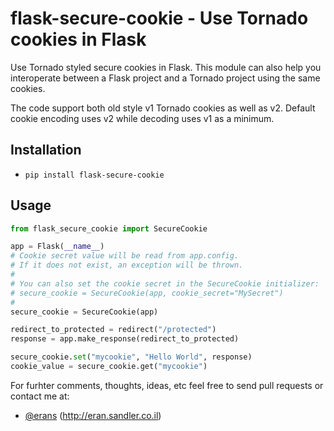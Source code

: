 # flask-secure-cookie - Use Tornado cookies in Flask

Use Tornado styled secure cookies in Flask.
This module can also help you interoperate between a Flask project and a Tornado project using the same cookies.

The code support both old style v1 Tornado cookies as well as v2.
Default cookie encoding uses v2 while decoding uses v1 as a minimum.

## Installation
* `pip install flask-secure-cookie`

## Usage

```python
from flask_secure_cookie import SecureCookie

app = Flask(__name__)
# Cookie secret value will be read from app.config.
# If it does not exist, an exception will be thrown.
#
# You can also set the cookie secret in the SecureCookie initializer:
# secure_cookie = SecureCookie(app, cookie_secret="MySecret")
#
secure_cookie = SecureCookie(app)

redirect_to_protected = redirect("/protected")
response = app.make_response(redirect_to_protected)

secure_cookie.set("mycookie", "Hello World", response)
cookie_value = secure_cookie.get("mycookie")
```

For furhter comments, thoughts, ideas, etc feel free to send pull requests or contact me at:
* [@erans](https://twitter.com/erans) (http://eran.sandler.co.il)
